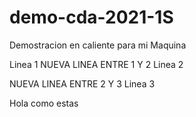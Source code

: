 # demo-cda-2021-1S
Demostracion en caliente para  mi Maquina


Linea 1
NUEVA LINEA ENTRE 1 Y 2 
Linea 2

NUEVA LINEA ENTRE 2 Y 3 
Linea 3 












Hola como estas 